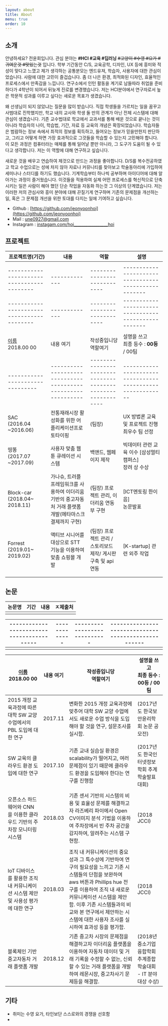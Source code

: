 ```yaml
---
layout: about
title: About
menu: true
order: 10
---
```


## 소개 

안녕하세요? 전윤회입니다. 관심 분야는 **#HCI #교육 #딥러닝** ~~#고양이 #수영 #요가 #귀여운것 #맛있는것~~ 입니다. 학부 기간동안 C/S, 교육공학, 디자인, UX 등에 흥미와 적성이 맞다고 느꼈고 제가 생각하는 공통분모는 엔드유져, 학습자, 사용자에 대한 관심이었습니다. 사람에 대한 고민이 즐겁습니다. 좀 더 나은 환경, 최적화된 디자인, 효율적인 프로세스에서 만족감을 느낍니다. 연구소에서 인턴 활동을 계기로 남들따라 취업을 준비하다가 4학년이 되어서 뒤늦게 진로를 변경했습니다. 저는 HCI분야에서 연구자로서 높은 학문적 성과를 이루고 싶다는 새로운 목표가 생겼습니다.

왜 선생님이 되지 않았냐는 질문을 많이 받습니다. 직접 학생들을 가르치는 일을 꿈꾸고 사범대로 진학했지만, 학교 내의 교사와 학생 둘 만의 관계가 아닌 전체 시스템에 대해 관심이 생겼습니다. 기존 교수법대로 학교에서 교과서를 통해 배운 것으로 끝나는 것이 아니라 학습자의 나이, 학습법, 기간, 자료 등 교육의 개념은 확장되었습니다. 학습자들은 범람하는 정보 속에서 최적의 정보를 획득하고, 들어오는 정보가 믿을만한지 판단하고, 그리고 어떻게 하면 가장 효과적으로 그것들을 학습할 수 있는지 고민해야 합니다. 이 모든 과정은 컴퓨터라는 매체를 통해 일어날 뿐만 아니라, 그 도구가 도움이 될 수 있다고 생각합니다.  저는 이 역할에 대해 연구하고 싶습니다. 

새로운 것을 배우고 연습하여 제것으로 만드는 과정을 좋아합니다. D/S를 복수전공하였고 학교 수업으로는 성에 차지 않아 자료나 커뮤니티를 찾아보고 학술동아리에 가입하여 세미나나 스터디를 하기도 했습니다. 기계학습부터 하나씩 공부하며 아이디어에 대해 알아가는 과정이 즐거웠습니다. 이것들을 적용하여 실제 어떤 프로세스를 혁신적으로 단축시키는 일은 사람이 해야 했던 단순 작업을 자동화 하는것 그 이상의 단계였습니다. 저는 이러한 저의 관심사와 흥미 분야에 대해 끈질기게 연구하며 기존의 문제점을 개선하는 일, 혹은 그 문제점 개선을 위한 토대를 다지는 일에 기여하고 싶습니다. 





- Github : [https://github.com/jeonyoonhoi](https://github.com/jeonyoonhoi)
- Mail : une0927@gmail.com
- Instagram : [instagam.com/hoi_________________hoi](https://instagram.com/hoi_________________hoi)



## 프로젝트

| 프로젝트명(기간) | 내용 | 역할 | 설명 |
| ---------------- | ---- | ---- | ---- |
|                  |      |      |      |
| ----------------------------------------- | ------------- | ---------------------------- | --------------------------------------------------- |
| ----------------------------------------- | ------------- | ---------------------------- | --------------------------------------------------- |
|                                           |               |                              |                                                     |
| [이름](링크)<br>2018.00 00      | 내용 여기                                                    | 작성중입니당<br>역할여기                                     | 설명을 쓰고<br>최종 등수 : **00등** / 00팀                |
| ------------------------------- | ------------------------------------------------------------ | ------------------------------------------------------------ | --------------------------------------------------------- |
| SAC<br>(2016.04 ~2016.06)       | 전통재래시장 활성화를 위한 어플리케이션프로토타이핑          | (팀장)                                                       | UX 방법론 교육 및 프로젝트 진행<br>최우수 팀 선정         |
| 띵똥<br>(2017.07 ~2017.09)      | 사용자 맞춤 웹툰 큐레이션 시스템                             | 백앤드, 웹페이지 제작                                        | 빅데이터 관련 교육 이수 [삼성멀티캠퍼스]<br> 장려 상 수상 |
| Block-car<br>(2018.04~ 2018.11) | 가나슈, 트러플 프레임워크를 사용하여 이더리움 기반의 중고자동처 거래 플랫폼 개발(메타마스크 결제까지 구현) | (팀장) 프로젝트 관리, 이더리움 연동부 구현                   | [ICT멘토링 한이음] <br> 논문발표                          |
| Forrest<br>(2019.01~ 2019.02)   | 액티브 시니어를 대상으로 STT 기능을 이용하여 맞춤 쇼핑몰 개발 | (팀장) 프로젝트 관리 / 스토리보드 제작/ 게시판 구축 및 api 연동 | [K-startup] 관련 외주 작업                                |
|                                 |                                                              |                                                              |                                                           |
|                                 |                                                              |                                                              |                                                           |



## 논문

| 논문명 | 기간 | 내용 | ㅈ제출처 |
| ------ | ---- | ---- | -------- |
|        |      |      |          |

| ----------------------------------------- | ------------- | ---------------------------- | --------------------------------------------------- |
| ----------------------------------------- | ------------- | ---------------------------- | --------------------------------------------------- |
|                                           |               |                              |                                                     |

| [이름](링크)<br>2018.00 00                                   | 내용 여기 | 작성중입니당<br>역할여기                                     | 설명을 쓰고<br>최종 등수 : **00등** / 00팀                   |
| ------------------------------------------------------------ | --------- | ------------------------------------------------------------ | ------------------------------------------------------------ |
| 2015 개정 교육과정에 따른 대학 SW 교양 수업에서의 PBL 도입에 대한 연구 | 2017.11   | 변화한 2015 개정 교육과정에 맞추어 대학 SW 교양 수업에서도 새로운 수업 방식을 도입해야 할 것을 연구, 설문조사를 실시함. | (2017년도 한국보안윤리학회 논문 공모전)                      |
| SW 교육의 클라우드 환경 도입에 대한 연구                     | 2017.10   | 기존 교내 실습실 환경은 scalability가 떨어지고, 여러 문제점이 있기 때문에 클라우드 환경을 도입해야 한다는 연구를 진행함 | (2017년도 한국인터넷정보학회 추계학술발표대회)               |
|                                                              |           |                                                              |                                                              |
| 오픈소스 하드웨어와 CNN을 이용한 클라우드 기반의 주차장 모니터링 시스템 | 2018.03   | 기존 센서 기반의 시스템의 비용 및 효율성 문제를 해결하고자 라즈베리 파이에서 Open CV이미지 분석 기법을 이용하여 주차장에서 빈 주차 공간을 감지하여, 알려주는 시스템 구현함. | (2018 JCCI)                                                  |
|                                                              |           |                                                              |                                                              |
| IoT 디바이스를 활용한 조직 내 커뮤니케이션 시스템 제안 및 사용성 평가에 대한 연구 | 2018.03   | 조직 내 커뮤니케이션의 중요성과 그 특수성에 기반하여 연구의 필요성을 느끼고 기존 시스템들의 단점을 보완하여 aws 버튼과 Phillips hue 전구를 이용하여 조직 내 새로운 커뮤니케이션 시스템을 제안함. 이후 기존 시스템들과의 비교와 본 연구에서 제안하는 시스템에 대한 사용자 조사를 실시하여 효과성 등을 평가함. | (2018 JCCI)                                                  |
| 블록체인 기반 중고자동차 거래 플랫폼 개발                    | 2018.12   | 기존 중고차 시장의 문제점을 해결하고자 이더리움 플랫폼을 이용하여 자동차 데이터 및 거래 기록을 수정할 수 없는, 신뢰할 수 있는 거래 플랫폼을 개발하여 레몬시장, 중고차사기 문제등을 해결함. | (2018년 중소기업융합학회 추계종합학술대회  - IT 분야 대상 수상) |






## 기타
- 취미는 수영 요가, 타인보단 스스로와의 경쟁을 선호함
- 